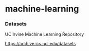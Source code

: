 # machine-learning

### Datasets

UC Irvine Machine Learning Repository

https://archive.ics.uci.edu/datasets